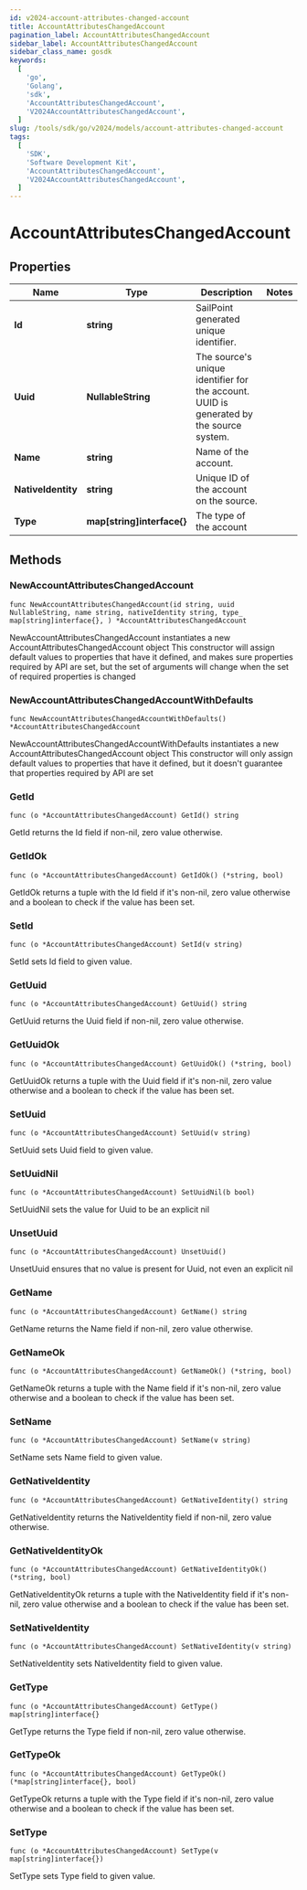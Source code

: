 ```yaml
---
id: v2024-account-attributes-changed-account
title: AccountAttributesChangedAccount
pagination_label: AccountAttributesChangedAccount
sidebar_label: AccountAttributesChangedAccount
sidebar_class_name: gosdk
keywords:
  [
    'go',
    'Golang',
    'sdk',
    'AccountAttributesChangedAccount',
    'V2024AccountAttributesChangedAccount',
  ]
slug: /tools/sdk/go/v2024/models/account-attributes-changed-account
tags:
  [
    'SDK',
    'Software Development Kit',
    'AccountAttributesChangedAccount',
    'V2024AccountAttributesChangedAccount',
  ]
---
```


# AccountAttributesChangedAccount

## Properties

| Name | Type | Description | Notes |
| --- | --- | --- | --- |
| **Id** | **string** | SailPoint generated unique identifier. |
| **Uuid** | **NullableString** | The source's unique identifier for the account. UUID is generated by the source system. |
| **Name** | **string** | Name of the account. |
| **NativeIdentity** | **string** | Unique ID of the account on the source. |
| **Type** | **map[string]interface{}** | The type of the account |

## Methods

### NewAccountAttributesChangedAccount

`func NewAccountAttributesChangedAccount(id string, uuid NullableString, name string, nativeIdentity string, type_ map[string]interface{}, ) *AccountAttributesChangedAccount`

NewAccountAttributesChangedAccount instantiates a new AccountAttributesChangedAccount object This constructor will assign default values to properties that have it defined, and makes sure properties required by API are set, but the set of arguments will change when the set of required properties is changed

### NewAccountAttributesChangedAccountWithDefaults

`func NewAccountAttributesChangedAccountWithDefaults() *AccountAttributesChangedAccount`

NewAccountAttributesChangedAccountWithDefaults instantiates a new AccountAttributesChangedAccount object This constructor will only assign default values to properties that have it defined, but it doesn't guarantee that properties required by API are set

### GetId

`func (o *AccountAttributesChangedAccount) GetId() string`

GetId returns the Id field if non-nil, zero value otherwise.

### GetIdOk

`func (o *AccountAttributesChangedAccount) GetIdOk() (*string, bool)`

GetIdOk returns a tuple with the Id field if it's non-nil, zero value otherwise and a boolean to check if the value has been set.

### SetId

`func (o *AccountAttributesChangedAccount) SetId(v string)`

SetId sets Id field to given value.

### GetUuid

`func (o *AccountAttributesChangedAccount) GetUuid() string`

GetUuid returns the Uuid field if non-nil, zero value otherwise.

### GetUuidOk

`func (o *AccountAttributesChangedAccount) GetUuidOk() (*string, bool)`

GetUuidOk returns a tuple with the Uuid field if it's non-nil, zero value otherwise and a boolean to check if the value has been set.

### SetUuid

`func (o *AccountAttributesChangedAccount) SetUuid(v string)`

SetUuid sets Uuid field to given value.

### SetUuidNil

`func (o *AccountAttributesChangedAccount) SetUuidNil(b bool)`

SetUuidNil sets the value for Uuid to be an explicit nil

### UnsetUuid

`func (o *AccountAttributesChangedAccount) UnsetUuid()`

UnsetUuid ensures that no value is present for Uuid, not even an explicit nil

### GetName

`func (o *AccountAttributesChangedAccount) GetName() string`

GetName returns the Name field if non-nil, zero value otherwise.

### GetNameOk

`func (o *AccountAttributesChangedAccount) GetNameOk() (*string, bool)`

GetNameOk returns a tuple with the Name field if it's non-nil, zero value otherwise and a boolean to check if the value has been set.

### SetName

`func (o *AccountAttributesChangedAccount) SetName(v string)`

SetName sets Name field to given value.

### GetNativeIdentity

`func (o *AccountAttributesChangedAccount) GetNativeIdentity() string`

GetNativeIdentity returns the NativeIdentity field if non-nil, zero value otherwise.

### GetNativeIdentityOk

`func (o *AccountAttributesChangedAccount) GetNativeIdentityOk() (*string, bool)`

GetNativeIdentityOk returns a tuple with the NativeIdentity field if it's non-nil, zero value otherwise and a boolean to check if the value has been set.

### SetNativeIdentity

`func (o *AccountAttributesChangedAccount) SetNativeIdentity(v string)`

SetNativeIdentity sets NativeIdentity field to given value.

### GetType

`func (o *AccountAttributesChangedAccount) GetType() map[string]interface{}`

GetType returns the Type field if non-nil, zero value otherwise.

### GetTypeOk

`func (o *AccountAttributesChangedAccount) GetTypeOk() (*map[string]interface{}, bool)`

GetTypeOk returns a tuple with the Type field if it's non-nil, zero value otherwise and a boolean to check if the value has been set.

### SetType

`func (o *AccountAttributesChangedAccount) SetType(v map[string]interface{})`

SetType sets Type field to given value.
